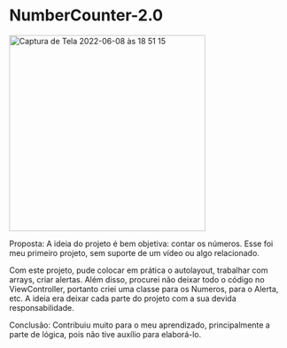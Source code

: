 # NumberCounter-2.0

<img width="354" alt="Captura de Tela 2022-06-08 às 18 51 15" src="https://user-images.githubusercontent.com/101876344/172723755-7f30c1a7-987f-4ff2-834d-174755422d43.png">

Proposta: A ideia do projeto é bem objetiva: contar os números. Esse foi meu primeiro projeto, sem suporte de um vídeo ou algo relacionado. 

Com este projeto, pude colocar em prática o autolayout, trabalhar com arrays, criar alertas. Além disso, procurei não deixar todo o código no ViewController, portanto criei uma classe para os Numeros, para o Alerta, etc. A ideia era deixar cada parte do projeto com a sua devida responsabilidade.

Conclusão: Contribuiu muito para o meu aprendizado, principalmente a parte de lógica, pois não tive auxílio para elaborá-lo.
